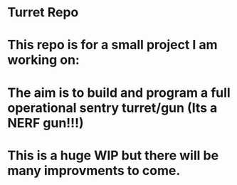 # Turret Repo

# This repo is for a small project I am working on:

# The aim is to build and program a full operational sentry turret/gun (Its a NERF gun!!!)

# This is a huge WIP but there will be many improvments to come.
